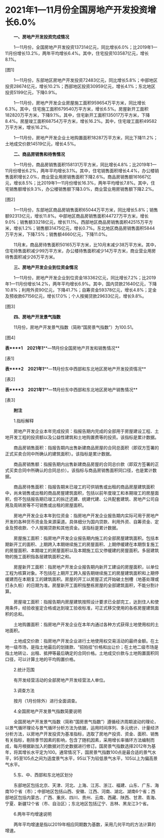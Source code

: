 # 2021年1—11月份全国房地产开发投资增长6.0%

　　**一、房地产开发投资完成情况**

　　1—11月份，全国房地产开发投资137314亿元，同比增长6.0%；比2019年1—11月份增长13.2%，两年平均增长6.4%。其中，住宅投资103587亿元，增长8.1%。

\[图1\]

　　1—11月份，东部地区房地产开发投资72483亿元，同比增长5.8%；中部地区投资28674亿元，增长10.2%；西部地区投资30959亿元，增长4.1%；东北地区投资5199亿元，下降0.9%。

　　1—11月份，房地产开发企业房屋施工面积959654万平方米，同比增长6.3%。其中，住宅施工面积679540万平方米，增长6.5%。房屋新开工面积182820万平方米，下降9.1%。其中，住宅新开工面积135017万平方米，下降8.4%。房屋竣工面积68754万平方米，增长16.2%。其中，住宅竣工面积49582万平方米，增长16.2%。

　　1—11月份，房地产开发企业土地购置面积18287万平方米，同比下降11.2%；土地成交价款14519亿元，增长4.5%。

　　**二、商品房销售和待售情况**

　　1—11月份，商品房销售面积158131万平方米，同比增长4.8%；比2019年1—11月份增长6.2%，两年平均增长3.1%。其中，住宅销售面积增长4.4%，办公楼销售面积增长2.0%，商业营业用房销售面积下降2.6%。商品房销售额161667亿元，增长8.5%；比2019年1—11月份增长16.3%，两年平均增长7.8%。其中，住宅销售额增长9.3%，办公楼销售额下降3.0%，商业营业用房销售额下降2.2%。

\[图2\]

　　1—11月份，东部地区商品房销售面积65044万平方米，同比增长5.8%；销售额92313亿元，增长11.8%。中部地区商品房销售面积44727万平方米，增长9.0%；销售额33218亿元，增长11.1%。西部地区商品房销售面积42515万平方米，增长1.2%；销售额31475亿元，增长0.7%。东北地区商品房销售面积5844万平方米，下降7.5%；销售额4660亿元，下降11.0%。

　　11月末，商品房待售面积50165万平方米，比10月末减少38万平方米。其中，住宅待售面积减少99万平方米，办公楼待售面积减少14万平方米，商业营业用房待售面积减少26万平方米。

　　**三、房地产开发企业到位资金情况**

　　1—11月份，房地产开发企业到位资金183362亿元，同比增长7.2%；比2019年1—11月份增长14.2%，两年平均增长6.9%。其中，国内贷款21640亿元，下降10.8%；利用外资90亿元，下降41.7%；自筹资金59378亿元，增长4.8%；定金及预收款67156亿元，增长17.0%；个人按揭贷款29633亿元，增长9.8%。

\[图3\]

　　**四、房地产开发景气指数**

　　11月份，房地产开发景气指数（简称“国房景气指数”）为100.51。

\[图4\]

**表****1**　**2021****年****1****—****11****月份全国房地产开发和销售情况**

\[表1\]

**表****2**　**2021****年****1****—****11****月份东中西部和东北地区房地产开发投资情况**

\[表2\]

**表****3**　**2021****年****1****—****11****月份东中西部和东北地区房地产销售情况**

\[表3\]

　　**附注**

　　1.指标解释

　　房地产开发企业本年完成投资：指报告期内完成的全部用于房屋建设工程、土地开发工程的投资额以及公益性建筑和土地购置费等的投资。该指标是累计数据。

　　商品房销售面积：指报告期内出售新建商品房屋的合同总面积（即双方签署的正式买卖合同中所确认的建筑面积）。该指标是累计数据。

　　商品房销售额：指报告期内出售新建商品房屋的合同总价款（即双方签署的正式买卖合同中所确认的合同总价）。该指标与商品房销售面积同口径，也是累计数据。

　　商品房待售面积：指报告期末已竣工的可供销售或出租的商品房屋建筑面积中，尚未销售或出租的商品房屋建筑面积，包括以前年度竣工和本期竣工的房屋面积，但不包括报告期已竣工的拆迁还建、统建代建、公共配套建筑、房地产公司自用及周转房等不可销售或出租的房屋面积。

　　房地产开发企业本年到位资金：指房地产开发企业报告期内实际可用于房地产开发的各种货币资金及来源渠道。具体细分为国内贷款、利用外资、自筹资金、定金及预收款、个人按揭贷款和其他资金。该指标是累计数据。

　　房屋施工面积：指房地产开发企业报告期内施工的全部房屋建筑面积。包括本期新开工的面积、上期跨入本期继续施工的房屋面积、上期停缓建在本期恢复施工的房屋面积、本期竣工的房屋面积以及本期施工后又停缓建的房屋面积。多层建筑物的施工面积指各层建筑面积之和。

　　房屋新开工面积：指房地产开发企业报告期内新开工建设的房屋面积，以单位工程为核算对象。不包括在上期开工跨入报告期继续施工的房屋建筑面积和上期停缓建而在本期复工的建筑面积。房屋的开工以房屋正式开始破土刨槽（地基处理或打永久桩）的日期为准。房屋新开工面积指整栋房屋的全部建筑面积，不能分割计算。

　　房屋竣工面积：指报告期内房屋建筑按照设计要求已全部完工，达到住人和使用条件，经验收鉴定合格或达到竣工验收标准，可正式移交使用的各栋房屋建筑面积的总和。

　　土地购置面积：指房地产开发企业在本年内通过各种方式获得土地使用权的土地面积。

　　土地成交价款：指房地产开发企业进行土地使用权交易活动的最终金额。在土地一级市场，是指土地最后的划拨款、“招拍挂”价格和出让价；在土地二级市场是指土地转让、出租、抵押等最后确定的合同价格。土地成交价款与土地购置面积同口径，可以计算土地的平均购置价格。

　　2.统计范围

　　有开发经营活动的全部房地产开发经营法人单位。

　　3.调查方法

　　按月（1月份除外）进行全面调查。

　　4.全国房地产开发景气指数简要说明

　　全国房地产开发景气指数（简称“国房景气指数”）遵循经济周期波动的理论，以景气循环理论与景气循环分析方法为依据，运用时间序列、多元统计、计量经济分析方法，以房地产开发投资为基准指标，选取了房地产投资、资金、面积、销售有关指标，剔除季节因素的影响，包含了随机因素，采用增长率循环方法编制而成，每月根据新加入的数据对历史数据进行修订。国房景气指数选择2012年为基年，将其增长水平定为100。通常情况下，国房景气指数100点是最合适的景气水平，95至105点之间为适度景气水平，95以下为较低景气水平，105以上为偏高景气水平。

　　5.东、中、西部和东北地区划分

　　东部地区包括北京、天津、河北、上海、江苏、浙江、福建、山东、广东、海南10个省（市）；中部地区包括山西、安徽、江西、河南、湖北、湖南6个省；西部地区包括内蒙古、广西、重庆、四川、贵州、云南、西藏、陕西、甘肃、青海、宁夏、新疆12个省（市、自治区）；东北地区包括辽宁、吉林、黑龙江3个省。

　　6.两年平均增速说明

　　两年平均增速是指以2019年相应同期数为基数，采用几何平均的方法计算的增速。